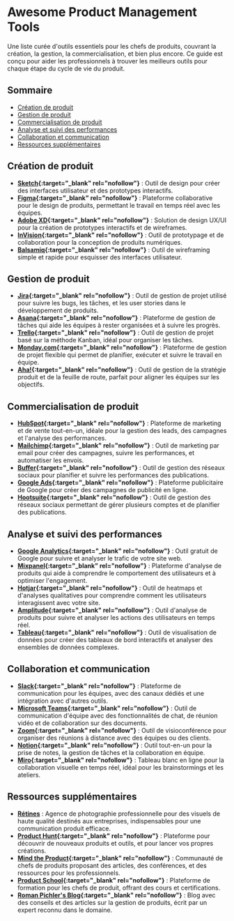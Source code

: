 # Awesome Product Management Tools

Une liste curée d'outils essentiels pour les chefs de produits, couvrant la création, la gestion, la commercialisation, et bien plus encore. Ce guide est conçu pour aider les professionnels à trouver les meilleurs outils pour chaque étape du cycle de vie du produit.

## Sommaire
- [Création de produit](#création-de-produit)
- [Gestion de produit](#gestion-de-produit)
- [Commercialisation de produit](#commercialisation-de-produit)
- [Analyse et suivi des performances](#analyse-et-suivi-des-performances)
- [Collaboration et communication](#collaboration-et-communication)
- [Ressources supplémentaires](#ressources-supplémentaires)

## Création de produit
- **[Sketch](https://www.sketch.com/){:target="_blank" rel="nofollow"}** : Outil de design pour créer des interfaces utilisateur et des prototypes interactifs.
- **[Figma](https://www.figma.com/){:target="_blank" rel="nofollow"}** : Plateforme collaborative pour le design de produits, permettant le travail en temps réel avec les équipes.
- **[Adobe XD](https://www.adobe.com/products/xd.html){:target="_blank" rel="nofollow"}** : Solution de design UX/UI pour la création de prototypes interactifs et de wireframes.
- **[InVision](https://www.invisionapp.com/){:target="_blank" rel="nofollow"}** : Outil de prototypage et de collaboration pour la conception de produits numériques.
- **[Balsamiq](https://balsamiq.com/){:target="_blank" rel="nofollow"}** : Outil de wireframing simple et rapide pour esquisser des interfaces utilisateur.

## Gestion de produit
- **[Jira](https://www.atlassian.com/software/jira){:target="_blank" rel="nofollow"}** : Outil de gestion de projet utilisé pour suivre les bugs, les tâches, et les user stories dans le développement de produits.
- **[Asana](https://asana.com/){:target="_blank" rel="nofollow"}** : Plateforme de gestion de tâches qui aide les équipes à rester organisées et à suivre les progrès.
- **[Trello](https://trello.com/){:target="_blank" rel="nofollow"}** : Outil de gestion de projet basé sur la méthode Kanban, idéal pour organiser les tâches.
- **[Monday.com](https://monday.com/){:target="_blank" rel="nofollow"}** : Plateforme de gestion de projet flexible qui permet de planifier, exécuter et suivre le travail en équipe.
- **[Aha!](https://www.aha.io/){:target="_blank" rel="nofollow"}** : Outil de gestion de la stratégie produit et de la feuille de route, parfait pour aligner les équipes sur les objectifs.

## Commercialisation de produit
- **[HubSpot](https://www.hubspot.com/){:target="_blank" rel="nofollow"}** : Plateforme de marketing et de vente tout-en-un, idéale pour la gestion des leads, des campagnes et l'analyse des performances.
- **[Mailchimp](https://mailchimp.com/){:target="_blank" rel="nofollow"}** : Outil de marketing par email pour créer des campagnes, suivre les performances, et automatiser les envois.
- **[Buffer](https://buffer.com/){:target="_blank" rel="nofollow"}** : Outil de gestion des réseaux sociaux pour planifier et suivre les performances des publications.
- **[Google Ads](https://ads.google.com/){:target="_blank" rel="nofollow"}** : Plateforme publicitaire de Google pour créer des campagnes de publicité en ligne.
- **[Hootsuite](https://hootsuite.com/){:target="_blank" rel="nofollow"}** : Outil de gestion des réseaux sociaux permettant de gérer plusieurs comptes et de planifier des publications.

## Analyse et suivi des performances
- **[Google Analytics](https://analytics.google.com/){:target="_blank" rel="nofollow"}** : Outil gratuit de Google pour suivre et analyser le trafic de votre site web.
- **[Mixpanel](https://mixpanel.com/){:target="_blank" rel="nofollow"}** : Plateforme d'analyse de produits qui aide à comprendre le comportement des utilisateurs et à optimiser l'engagement.
- **[Hotjar](https://www.hotjar.com/){:target="_blank" rel="nofollow"}** : Outil de heatmaps et d'analyses qualitatives pour comprendre comment les utilisateurs interagissent avec votre site.
- **[Amplitude](https://amplitude.com/){:target="_blank" rel="nofollow"}** : Outil d'analyse de produits pour suivre et analyser les actions des utilisateurs en temps réel.
- **[Tableau](https://www.tableau.com/){:target="_blank" rel="nofollow"}** : Outil de visualisation de données pour créer des tableaux de bord interactifs et analyser des ensembles de données complexes.

## Collaboration et communication
- **[Slack](https://slack.com/){:target="_blank" rel="nofollow"}** : Plateforme de communication pour les équipes, avec des canaux dédiés et une intégration avec d'autres outils.
- **[Microsoft Teams](https://www.microsoft.com/microsoft-teams/group-chat-software){:target="_blank" rel="nofollow"}** : Outil de communication d'équipe avec des fonctionnalités de chat, de réunion vidéo et de collaboration sur des documents.
- **[Zoom](https://zoom.us/){:target="_blank" rel="nofollow"}** : Outil de visioconférence pour organiser des réunions à distance avec des équipes ou des clients.
- **[Notion](https://www.notion.so/){:target="_blank" rel="nofollow"}** : Outil tout-en-un pour la prise de notes, la gestion de tâches et la collaboration en équipe.
- **[Miro](https://miro.com/){:target="_blank" rel="nofollow"}** : Tableau blanc en ligne pour la collaboration visuelle en temps réel, idéal pour les brainstormings et les ateliers.

## Ressources supplémentaires
- **[Rétines](https://retines.fr)** : Agence de photographie professionnelle pour des visuels de haute qualité destinés aux entreprises, indispensables pour une communication produit efficace.
- **[Product Hunt](https://www.producthunt.com/){:target="_blank" rel="nofollow"}** : Plateforme pour découvrir de nouveaux produits et outils, et pour lancer vos propres créations.
- **[Mind the Product](https://www.mindtheproduct.com/){:target="_blank" rel="nofollow"}** : Communauté de chefs de produits proposant des articles, des conférences, et des ressources pour les professionnels.
- **[Product School](https://www.productschool.com/){:target="_blank" rel="nofollow"}** : Plateforme de formation pour les chefs de produit, offrant des cours et certifications.
- **[Roman Pichler's Blog](https://www.romanpichler.com/blog/){:target="_blank" rel="nofollow"}** : Blog avec des conseils et des articles sur la gestion de produits, écrit par un expert reconnu dans le domaine.
